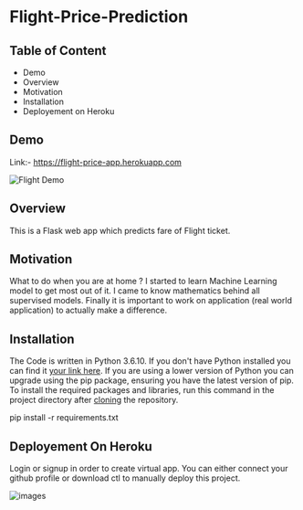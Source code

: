 # Flight-Price-Prediction
## Table of Content
- Demo 
- Overview
- Motivation
- Installation
- Deployement on Heroku

## Demo
Link:- https://flight-price-app.herokuapp.com

![Flight Demo](https://user-images.githubusercontent.com/62636740/90268165-354c8000-de74-11ea-9242-ab3095839a80.PNG)


## Overview
This is a Flask web app which predicts fare of Flight ticket.

## Motivation
What to do when you are at home ? I started to learn Machine Learning model to get most out of it. I came to know mathematics behind all supervised models. Finally it is important to work on application (real world application) to actually make a difference.

## Installation
The Code is written in Python 3.6.10. If you don't have Python installed you can find it [your link here](https://www.python.org/downloads/). If you are using a lower version of Python you can upgrade using the pip package, ensuring you have the latest version of pip. To install the required packages and libraries, run this command in the project directory after [cloning](https://docs.github.com/en/github/creating-cloning-and-archiving-repositories/cloning-a-repository) the repository.

pip install -r requirements.txt

## Deployement On Heroku
Login or signup in order to create virtual app. You can either connect your github profile or download ctl to manually deploy this project.

![images](https://user-images.githubusercontent.com/62636740/90267797-ab9cb280-de73-11ea-8b95-a52aeb763d71.jpg)
